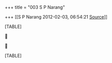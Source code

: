 +++
title = "003 S P Narang"

+++
[[S P Narang	2012-02-03, 06:54:21 [Source](https://groups.google.com/g/bvparishat/c/-pPJfRbPzeo)]]



[TABLE]





[TABLE]

